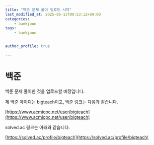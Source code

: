 ```yaml
---
title: "백준 문제 풀이 업로드 시작"
last_modified_at: 2025-05-13T09:53:12+09:00
categories:
    - baekjoon
tags:
    - baekjoon


author_profile: true

---
```

# 백준
백준 문제 풀이한 것을 업로드할 예정입니다.

제 백준 아이디는 bigteach이고, 백준 링크는 다음과 같습니다.

[https://www.acmicpc.net/user/bigteach](https://www.acmicpc.net/user/bigteach)

solved.ac 링크는 아래와 같습니다.

[https://solved.ac/profile/bigteach](https://solved.ac/profile/bigteach)

